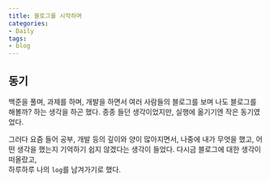 ```yaml
---
title: 블로그를 시작하며
categories:
- Daily
tags:
- blog
---
```


## 동기
	
백준을 풀며, 과제를 하며, 개발을 하면서 여러 사람들의 블로그를 보며 나도 블로그를 해볼까? 하는 생각을 하곤 했다. 종종 들던 생각이었지만, 실행에 옮기기엔 작은 동기였었다. 

그러다 요즘 들어 공부, 개발 등의 깊이와 양이 많아지면서, 나중에 내가 무엇을 했고, 어떤 생각을 했는지 기억하기 쉽지 않겠다는 생각이 들었다.
다시금 블로그에 대한 생각이 떠올랐고, \
하루하루 나의 `log`를 남겨가기로 했다.
